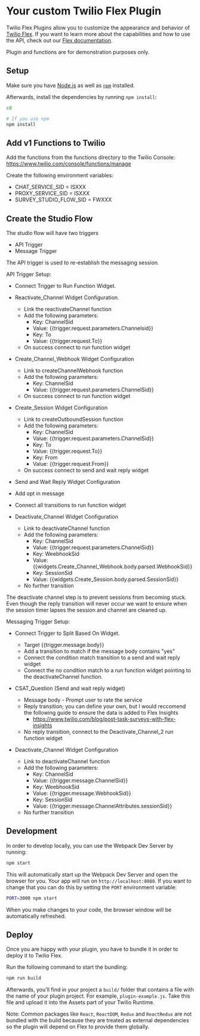 # Your custom Twilio Flex Plugin

Twilio Flex Plugins allow you to customize the appearance and behavior of [Twilio Flex](https://www.twilio.com/flex). If you want to learn more about the capabilities and how to use the API, check out our [Flex documentation](https://www.twilio.com/docs/flex).

Plugin and functions are for demonstration purposes only.

## Setup

Make sure you have [Node.js](https://nodejs.org) as well as [`npm`](https://npmjs.com) installed.

Afterwards, install the dependencies by running `npm install`:

```bash
cd 

# If you use npm
npm install
```

## Add v1 Functions to Twilio

Add the functions from the functions directory to the Twilio Console:
https://www.twilio.com/console/functions/manage

Create the following environment variables:

* CHAT_SERVICE_SID = ISXXX
* PROXY_SERVICE_SID = ISXXX
* SURVEY_STUDIO_FLOW_SID = FWXXX

## Create the Studio Flow
The studio flow will have two triggers
* API Trigger
* Message Trigger

The API trigger is used to re-establish the messaging session.

API Trigger Setup:
* Connect Trigger to Run Function Widget.
* Reactivate_Channel Widget Configuration.
  * Link the reactivateChannel function
  * Add the following parameters:
    * Key: ChannelSid
    * Value: {{trigger.request.parameters.Channelsid}}
    * Key: To
    * Value: {{trigger.request.To}}
   * On success connect to run function widget
   
* Create_Channel_Webhook Widget Configuration
  * Link to createChannelWebhook function
  * Add the following parameters:
    * Key: ChannelSid
    * Value: {{trigger.request.parameters.ChannelSid}}
   * On success connect to run function widget
   
* Create_Session Widget Configuration
  * Link to createOutboundSession function
  * Add the following parameters:
    * Key: ChannelSid
    * Value: {{trigger.request.parameters.ChannelSid}}
    * Key: To
    * Value: {{trigger.request.To}}
    * Key: From
    * Value: {{trigger.request.From}}
   * On success connect to send and wait reply widget
   
 * Send and Wait Reply Widget Configuration
  * Add opt in message
  * Connect all transitions to run function widget
  
* Deactivate_Channel Widget Configuration
  * Link to deactivateChannel function
  * Add the following parameters:
    * Key: ChannelSid
    * Value: {{trigger.request.parameters.ChannelSid}}
    * Key: WeebhookSid
    * Value: {{widgets.Create_Channel_Webhook.body.parsed.WebhookSid}}
    * Key: SessionSid
    * Value: {{widgets.Create_Session.body.parsed.SessionSid}}
  * No further transition
  
The deactivate channel step is to prevent sessions from becoming stuck. Even though the reply transition will never occur we want to ensure when the session timer lapses the session and channel are cleaned up.

Messaging Trigger Setup:

* Connect Trigger to Split Based On Widget.
  * Target {{trigger.message.body}}
  * Add a transition to match if the message body contains "yes"
  * Connect the condition match transition to a send and wait reply widget
  * Connect the no condition match to a run function widget pointing to the deactivateChannel function.

* CSAT_Question (Send and wait reply widget)
  * Message body - Prompt user to rate the service
  * Reply transition; you can define your own, but I would reccomend the following guide to ensure the data is added to Flex Insights
    * https://www.twilio.com/blog/post-task-surveys-with-flex-insights
  * No reply transition, connect to the Deactivate_Channel_2 run function widget

* Deactivate_Channel Widget Configuration
  * Link to deactivateChannel function
  * Add the following parameters:
    * Key: ChannelSid
    * Value: {{trigger.message.ChannelSid}}
    * Key: WeebhookSid
    * Value: {{trigger.message.WebhookSid}}
    * Key: SessionSid
    * Value: {{trigger.message.ChannelAttributes.sessionSid}}
  * No further transition
 

## Development

In order to develop locally, you can use the Webpack Dev Server by running:

```bash
npm start
```

This will automatically start up the Webpack Dev Server and open the browser for you. Your app will run on `http://localhost:8080`. If you want to change that you can do this by setting the `PORT` environment variable:

```bash
PORT=3000 npm start
```

When you make changes to your code, the browser window will be automatically refreshed.

## Deploy

Once you are happy with your plugin, you have to bundle it in order to deploy it to Twilio Flex.

Run the following command to start the bundling:

```bash
npm run build
```

Afterwards, you'll find in your project a `build/` folder that contains a file with the name of your plugin project. For example, `plugin-example.js`. Take this file and upload it into the Assets part of your Twilio Runtime.

Note: Common packages like `React`, `ReactDOM`, `Redux` and `ReactRedux` are not bundled with the build because they are treated as external dependencies so the plugin will depend on Flex to provide them globally.
